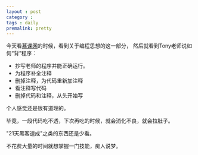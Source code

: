 ```yaml
---
layout : post
category :
tags : daily
premalink: pretty
---
```

今天看[慕课网](http://www.imooc.com/video/7952)的时候，看到关于编程思想的这一部分，
然后就看到Tony老师说如何“背”程序：

- 抄写老师的程序并能正确运行。
- 为程序补全注释
- 删掉注释，为代码重新加注释
- 看注释写代码
- 删掉代码和注释，从头开始写

个人感觉还是很有道理的。

毕竟，一段代码吃不透，下次再吃的时候，就会消化不良，就会拉肚子。

"21天黑客速成"之类的东西还是少看。

不花费大量的时间就想掌握一门技能，痴人说梦。